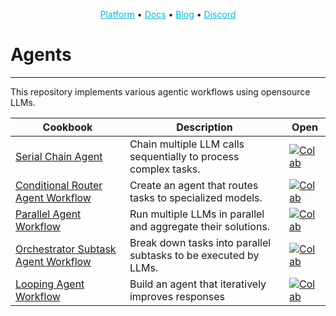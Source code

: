 <p align="center">
  <a href="https://api.together.ai/signin" style="color: #06b6d4;">Platform</a> •
  <a href="https://docs.together.ai/docs/introduction" style="color: #06b6d4;">Docs</a> •
  <a href="https://www.together.ai/blog" style="color: #06b6d4;">Blog</a> •
  <a href="https://discord.gg/9Rk6sSeWEG" style="color: #06b6d4;">Discord</a>
</p>

# Agents
---
This repository implements various agentic workflows using opensource LLMs.

| Cookbook | Description | Open |
| -------- | ----------- | ---- |
| [Serial Chain Agent ](https://github.com/togethercomputer/together-cookbook/blob/main/Agents/Serial_Chain_Agent_Workflow.ipynb) | Chain multiple LLM calls sequentially to process complex tasks. | [![Colab](https://colab.research.google.com/assets/colab-badge.svg)](https://colab.research.google.com/github/togethercomputer/together-cookbook/blob/main/Agents/Serial_Chain_Agent_Workflow.ipynb) |
| [Conditional Router Agent Workflow ](https://github.com/togethercomputer/together-cookbook/blob/main/Agents/Conditional_Router_Agent_Workflow.ipynb) | Create an agent that routes tasks to specialized models. | [![Colab](https://colab.research.google.com/assets/colab-badge.svg)](https://colab.research.google.com/github/togethercomputer/together-cookbook/blob/main/Agents/Conditional_Router_Agent_Workflow.ipynb) |
| [Parallel Agent Workflow ](https://github.com/togethercomputer/together-cookbook/blob/main/Agents/Parallel_Agent_Workflow.ipynb) | Run multiple LLMs in parallel and aggregate their solutions. | [![Colab](https://colab.research.google.com/assets/colab-badge.svg)](https://colab.research.google.com/github/togethercomputer/together-cookbook/blob/main/Agents/Parallel_Agent_Workflow.ipynb) |
| [Orchestrator Subtask Agent Workflow ](https://github.com/togethercomputer/together-cookbook/blob/main/Agents/Parallel_Subtask_Agent_Workflow.ipynb) | Break down tasks into parallel subtasks to be executed by LLMs. | [![Colab](https://colab.research.google.com/assets/colab-badge.svg)](https://colab.research.google.com/github/togethercomputer/together-cookbook/blob/main/Agents/Parallel_Subtask_Agent_Workflow.ipynb) |
| [Looping Agent Workflow](https://github.com/togethercomputer/together-cookbook/blob/main/Agents/Looping_Agent_Workflow.ipynb) | Build an agent that iteratively improves responses | [![Colab](https://colab.research.google.com/assets/colab-badge.svg)](https://colab.research.google.com/github/togethercomputer/together-cookbook/blob/main/Agents/Looping_Agent_Workflow.ipynb) |
